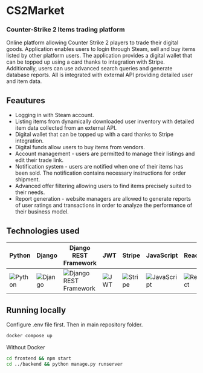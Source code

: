 # CS2Market
### Counter-Strike 2 Items trading platform
Online platform allowing Counter Strike 2 players to trade their
digital goods. Application enables users to login through Steam,
sell and buy items listed by other platform users. The application
provides a digital wallet that can be topped up using a card
thanks to integration with Stripe. Additionally, users can use
advanced search queries and generate database reports. All is
integrated with external API providing detailed user and item
data.


## Feautures

- Logging in with Steam account.
- Listing items from dynamically downloaded user inventory with detailed item data collected from an external API.
- Digital wallet that can be topped up with a card thanks to Stripe integration.
- Digital funds allow users to buy items from vendors.
- Account management - users are permitted to manage their listings and edit their trade link.
- Notification system - users are notified when one of their items has been sold. The notification contains necessary instructions for order shipment.
- Advanced offer filtering allowing users to find items precisely suited to their needs.
- Report generation - website managers are allowed to generate reports of user ratings and transactions in order to analyze the performance of their business model.

## Technologies used


| Python | Django | Django REST Framework | JWT | Stripe | JavaScript | React | TailwindCSS |
|--------|--------|------------------------|-----|--------|------------|-------|-------------|
| ![Python](https://www.python.org/static/community_logos/python-logo.png) | ![Django](https://static.djangoproject.com/img/logos/django-logo-positive.png) | ![Django REST Framework](https://www.django-rest-framework.org/img/logo.png) | ![JWT](https://jwt.io/img/pic_logo.svg) | ![Stripe](https://stripe.com/img/v3/home/twitter.png) | ![JavaScript](https://upload.wikimedia.org/wikipedia/commons/6/6a/JavaScript-logo.png) | ![React](https://upload.wikimedia.org/wikipedia/commons/a/a7/React-icon.svg) | ![TailwindCSS](https://upload.wikimedia.org/wikipedia/commons/thumb/d/d5/Tailwind_CSS_Logo.svg/1200px-Tailwind_CSS_Logo.svg.png) |

## Running locally

Configure .env file first.
Then in main repository folder.
```sh
docker compose up
```

Without Docker
```sh
cd frontend && npm start
cd ../backend && python manage.py runserver
```

